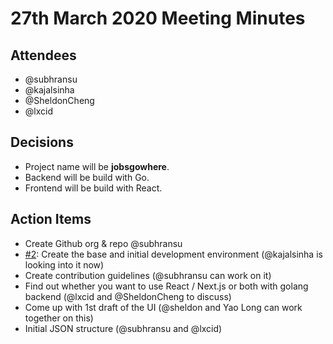 # 27th March 2020 Meeting Minutes

## Attendees

- @subhransu
- @kajalsinha
- @SheldonCheng
- @lxcid

## Decisions

- Project name will be **jobsgowhere**.
- Backend will be build with Go.
- Frontend will be build with React.

## Action Items

- Create Github org & repo @subhransu
- [#2](jobsgowhere/jobsgowhere#2): Create the base and initial development environment (@kajalsinha is looking into it now)
- Create contribution guidelines (@subhransu can work on it)
- Find out whether you want to use React / Next.js or both with golang backend (@lxcid and @SheldonCheng to discuss)
- Come up with 1st draft of the UI (@sheldon and Yao Long can work together on this)
- Initial JSON structure (@subhransu and @lxcid)
